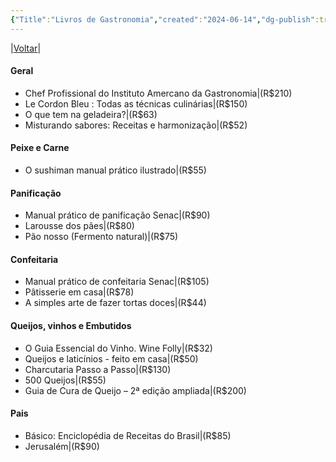 ```yaml
---
{"Title":"Livros de Gastronomia","created":"2024-06-14","dg-publish":true,"tags":["pessoal/list","pessoal/livros"],"permalink":"/1.Minha Vida/Livros de Gastronomia/","dgPassFrontmatter":true}
---
```


|[Voltar](index)|
#### Geral
- Chef Profissional do Instituto Amercano da Gastronomia|(R$210)
- Le Cordon Bleu : Todas as técnicas culinárias|(R$150)
- O que tem na geladeira?|(R$63)
- Misturando sabores: Receitas e harmonização|(R$52)
#### Peixe e Carne
- O sushiman manual prático ilustrado|(R$55)
#### Panificação
- Manual prático de panificação Senac|(R$90)
- Larousse dos pães|(R$80)
- Pão nosso (Fermento natural)|(R$75)
#### Confeitaria
- Manual prático de confeitaria Senac|(R$105)
- Pâtisserie em casa|(R$78)
- A simples arte de fazer tortas doces|(R$44)
#### Queijos, vinhos e Embutidos
- O Guia Essencial do Vinho. Wine Folly|(R$32)
- Queijos e laticínios - feito em casa|(R$50)
- Charcutaria Passo a Passo|(R$130)
- 500 Queijos|(R$55)
- Guia de Cura de Queijo – 2ª edição ampliada|(R$200)
#### Pais
- Básico: Enciclopédia de Receitas do Brasil|(R$85)
- Jerusalém|(R$90)